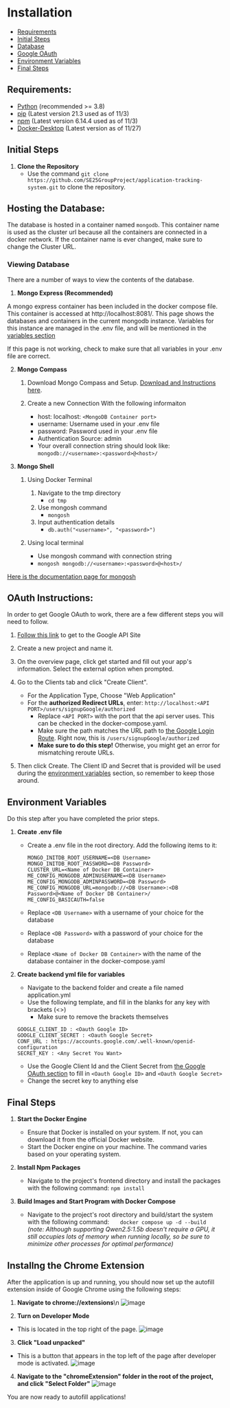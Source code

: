 # Installation

- [Requirements](#requirements)
- [Initial Steps](#steps-to-follow-for-the-installation)
- [Database](#hosting-the-database)
- [Google OAuth](#oauth-instructions)
- [Environment Variables](#environment-variables)
- [Final Steps](#final-steps)

## Requirements:

- [Python](https://www.python.org/downloads/) (recommended >= 3.8)
- [pip](https://pip.pypa.io/en/stable/installation/) (Latest version 21.3 used as of 11/3)
- [npm](https://nodejs.org/en/) (Latest version 6.14.4 used as of 11/3)
- [Docker-Desktop](https://www.docker.com/products/docker-desktop/) (Latest version as of 11/27)

## Initial Steps

1. **Clone the Repository**
   - Use the command `git clone https://github.com/SE25GroupProject/application-tracking-system.git` to clone the repository.

## Hosting the Database:

The database is hosted in a container named `mongodb`. This container name is used as the cluster url because all the containers are connected in a docker network. If the container name is ever changed, make sure to change the Cluster URL.

### Viewing Database

There are a number of ways to view the contents of the database.

1. **Mongo Express (Recommended)**

A mongo express container has been included in the docker compose file. This container is accessed at http://localhost:8081/. This page shows the databases and containers in the current mongodb instance. Variables for this instance are managed in the .env file, and will be mentioned in the [variables section](#environment-variables)

If this page is not working, check to make sure that all variables in your .env file are correct.

2. **Mongo Compass**

   1. Download Mongo Compass and Setup. [Download and Instructions here](https://www.mongodb.com/products/tools/compass).

   2. Create a new Connection With the following informaiton
      - host: localhost: `<MongoDB Container port>`
      - username: Username used in your .env file
      - password: Password used in your .env file
      - Authentication Source: admin
      - Your overall connection string should look like: `mongodb://<username>:<password>@<host>/`

3. **Mongo Shell**

   1. Using Docker Terminal

      1. Navigate to the tmp directory
         - `cd tmp`
      2. Use mongosh command
         - `mongosh`
      3. Input authentication details
         - `db.auth("<username>", "<password>")`

   2. Using local terminal
      - Use mongosh command with connection string
      - `mongosh mongodb://<username>:<password>@<host>/`

[Here is the documentation page for mongosh](https://www.mongodb.com/docs/mongodb-shell/)

## OAuth Instructions:

In order to get Google OAuth to work, there are a few different steps you will need to follow.

1. [Follow this link](https://console.developers.google.com/) to get to the Google API Site

2. Create a new project and name it.

3. On the overview page, click get started and fill out your app's information. Select the external option when prompted.

4. Go to the Clients tab and click "Create Client".

   - For the Application Type, Choose "Web Application"
   - For the **authorized Redirect URLs**, enter: `http://localhost:<API PORT>/users/signupGoogle/authorized`
     - Replace `<API PORT>` with the port that the api server uses. This can be checked in the docker-compose.yaml.
     - Make sure the path matches the URL path to [the Google Login Route](backend/routes/auth.py#:~:text=authorized_google). Right now, this is `/users/signupGoogle/authorized`
     - **Make sure to do this step!** Otherwise, you might get an error for mismatching reroute URLs.

5. Then click Create. The Client ID and Secret that is provided will be used during the [environment variables](#environment-variables) section, so remember to keep those around.

## Environment Variables

Do this step after you have completed the prior steps.

1. **Create .env file**

   - Create a .env file in the root directory. Add the following items to it:

     ```
     MONGO_INITDB_ROOT_USERNAME=<DB Username>
     MONGO_INITDB_ROOT_PASSWORD=<DB Password>
     CLUSTER_URL=<Name of Docker DB Container>
     ME_CONFIG_MONGODB_ADMINUSERNAME=<DB Username>
     ME_CONFIG_MONGODB_ADMINPASSWORD=<DB Password>
     ME_CONFIG_MONGODB_URL=mongodb://<DB Username>:<DB Password>@<Name of Docker DB Container>/
     ME_CONFIG_BASICAUTH=false
     ```

   - Replace `<DB Username>` with a username of your choice for the database
   - Replace `<DB Password>` with a password of your choice for the database
   - Replace `<Name of Docker DB Container>` with the name of the database container in the docker-compose.yaml

2. **Create backend yml file for variables**

   - Navigate to the backend folder and create a file named application.yml
   - Use the following template, and fill in the blanks for any key with brackets (<>)
     - Make sure to remove the brackets themselves

   ```
   GOOGLE_CLIENT_ID : <Oauth Google ID>
   GOOGLE_CLIENT_SECRET : <Oauth Google Secret>
   CONF_URL : https://accounts.google.com/.well-known/openid-configuration
   SECRET_KEY : <Any Secret You Want>
   ```

   - Use the Google Client Id and the Client Secret from [the Google OAuth section](#setup-google-oauth-client-id) to fill in `<Oauth Google ID>` and `<Oauth Google Secret>`
   - Change the secret key to anything else

## Final Steps

1. **Start the Docker Engine**

   - Ensure that Docker is installed on your system. If not, you can download it from the official Docker website.
   - Start the Docker engine on your machine. The command varies based on your operating system.
2. **Install Npm Packages**
   - Navigate to the project's frontend directory and install the packages with the following command:
     `npm install`

3. **Build Images and Start Program with Docker Compose**
   - Navigate to the project's root directory and build/start the system with the following command:
     `   docker compose up -d --build`
     _(note: Although supporting Qwen2.5:1.5b doesn't require a GPU, it still occupies lots of memory when running locally, so be sure to minimize other processes for optimal performance)_

## Installng the Chrome Extension

After the application is up and running, you should now set up the autofill extension inside of Google Chrome using the following steps:

1. **Navigate to chrome://extensions**\n
   ![image](https://github.com/user-attachments/assets/7ec1b95e-af37-46a5-8a7b-d45fb5944970)

2. **Turn on Developer Mode**
- This is located in the top right of the page.
![image](https://github.com/user-attachments/assets/ff10f4ad-aafc-4ecb-bd1f-8a8f69203f90)

3. **Click "Load unpacked"**
- This is a button that appears in the top left of the page after developer mode is activated.
![image](https://github.com/user-attachments/assets/7c962905-9672-4030-8ff1-aaa1cf546ade)

4. **Navigate to the "chromeExtension" folder in the root of the project, and click "Select Folder"**
![image](https://github.com/user-attachments/assets/698dd51a-da79-4d86-934e-c06866f26e6c)

You are now ready to autofill applications!

